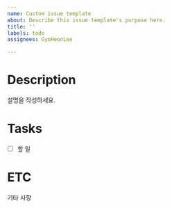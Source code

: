 ```yaml
---
name: Custom issue template
about: Describe this issue template's purpose here.
title: ''
labels: todo
assignees: GyoHeonLee

---
```


# Description
설명을 작성하세요.

# Tasks
- [ ] 할 일

# ETC
기타 사항
